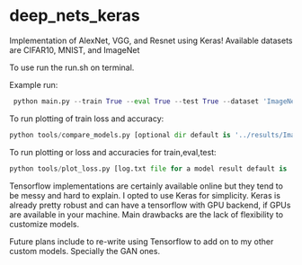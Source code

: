 # deep_nets_keras

Implementation of AlexNet, VGG, and Resnet using Keras!
Available datasets are CIFAR10, MNIST, and ImageNet

To use run the run.sh on terminal.

Example run:
```python
 python main.py --train True --eval True --test True --dataset 'ImageNet' --model 'resnet50' --epochs 90 --workers 4 --batch_size 128 -lr 0.01
```


To run plotting of train loss and accuracy:
```python
python tools/compare_models.py [optional dir default is '../results/ImageNet']
```

To run plotting or loss and accuracies for train,eval,test:
```python
python tools/plot_loss.py [log.txt file for a model result default is '../results/ImageNet/resnet50/learningrate0.01_batchsize128/models/log.txt']
 ```
Tensorflow implementations are certainly available online but they tend to be messy and hard to explain.
I opted to use Keras for simplicity. 
Keras is already pretty robust and can have a tensorflow with GPU backend, if GPUs are available in your machine.
Main drawbacks are the lack of flexibility to customize models.

Future plans include to re-write using Tensorflow to add on to my other custom models. Specially the GAN ones.
